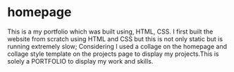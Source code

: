 # homepage

This is a my portfolio which was built using, HTML, CSS. I first built the website from scratch using HTML
and CSS but this is not only static but is running extremely slow; Considering I used a collage on the homepage and 
collage style template on the projects page to display my projects.This is solely a PORTFOLIO to display my work and skills.
